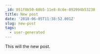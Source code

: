 ```yaml
---
_id: 051f0b50-68b5-11e8-8c6e-092994b53230
title: New post
date: '2018-06-05T11:38:52.001Z'
slug: new-post
tags:
  - user-generated
---
```

This will the new post.
